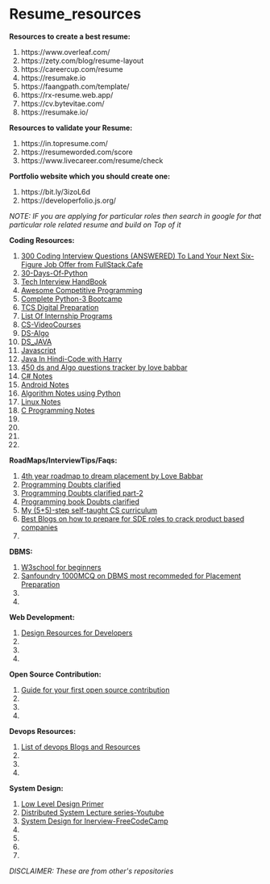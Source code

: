 # Resume_resources
**Resources to create a best resume:**

<ol>
  <li>https://www.overleaf.com/</li>
  <li>https://zety.com/blog/resume-layout</li>
  <li>https://careercup.com/resume</li>
  <li>https://resumake.io</li> 
  <li>https://faangpath.com/template/</li>
  <li>https://rx-resume.web.app/</li>
  <li>https://cv.bytevitae.com/</li>
  <li>https://resumake.io/</li>
</ol>
  
  
**Resources to validate your Resume:**
<ol>
  <li>https://in.topresume.com/</li>
  <li>https://resumeworded.com/score</li>
  <li>https://www.livecareer.com/resume/check</li>
</ol>
  
 
**Portfolio website which you should create one:**
 <ol>
   <li>https://bit.ly/3izoL6d</li>
   <li>https://developerfolio.js.org/</li>
  </ol>
  
  *NOTE: IF you are applying for particular roles then search in google for that particular role related resume and build on Top of it*
  
  **Coding Resources:**
  <ol>
  <li><a href="https://github.com/aershov24/coding-interview-questions">300 Coding Interview Questions (ANSWERED) To Land Your Next Six-Figure Job Offer from FullStack.Cafe</a></li>
  <li><a href="https://github.com/Asabeneh/30-Days-Of-Python">30-Days-Of-Python</a></li>
  <li><a href="https://github.com/yangshun/tech-interview-handbook">Tech Interview HandBook</a></li>
  <li><a href="https://github.com/lnishan/awesome-competitive-programming">Awesome Competitive Programming</a></li>
  <li><a href="https://github.com/Pierian-Data/Complete-Python-3-Bootcamp">Complete Python-3 Bootcamp</a></li>
  <li><a href="https://github.com/rafi007akhtar/tcs-digital-prep">TCS Digital Preparation</a></li>
  <li><a href="https://github.com/deepanshu1422/List-Of-Open-Source-Internships-Programs">List Of Internship Programs</a></li>
  <li><a href="https://github.com/Developer-Y/cs-video-courses">CS-VideoCourses</a></li>
  <li><a href="https://github.com/sparsh-99/DS-Algo">DS-Algo</a></li>
  <li><a href="https://github.com/SyamSundarKirubakaran/DSA_Java">DS_JAVA</a></li>
  <li><a href="http://speakingjs.com/es5/ch01.html">Javascript</a></li>
  <li><a href="https://www.youtube.com/playlist?list=PLu0W_9lII9agS67Uits0UnJyrYiXhDS6q">Java In Hindi-Code with Harry</a></li>
  <li><a href="https://450dsa.com/">450 ds and Algo questions tracker by love babbar</a></li>
  <li><a href="https://books.goalkicker.com/CSharpBook/">C# Notes</a></li>
  <li><a href="https://books.goalkicker.com/AndroidBook/">Android Notes</a></li>
  <li><a href="https://books.goalkicker.com/AlgorithmsBook/">Algorithm Notes using Python</a></li>
  <li><a href="https://books.goalkicker.com/LinuxBook/">Linux Notes</a></li>
  <li><a href="https://books.goalkicker.com/CBook/">C Programming Notes</a></li>
  <li><a href=""></a></li>
  <li><a href=""></a></li>
  <li><a href=""></a></li>
  <li><a href=""></a></li>
  </ol>
  
   **RoadMaps/InterviewTips/Faqs:**
  
  <ol>
  <li><a href="https://whimsical.com/4th-year-roadmap-to-dream-placement-WB2HTZixtsohXoDcvr6Me7">4th year roadmap to dream placement by Love Babbar</a></li>
  <li><a href="https://www.reddit.com/r/programming/wiki/faq">Programming Doubts clarified </a></li>
  <li><a href="https://www.reddit.com/r/learnprogramming/wiki/faq">Programming Doubts clarified part-2</a></li>
  <li><a href="https://www.reddit.com/r/learnprogramming/wiki/books">Programming book Doubts clarified</a></li>
  <li><a href="https://www.reddit.com/r/learnprogramming/comments/gsansp/my_55step_selftaught_cs_curriculum_updated/">My (5+5)-step self-taught CS curriculum</a></li>
  <li><a href="https://workat.tech/resources/">Best Blogs on how to prepare for SDE roles to crack product based companies</a></li>
  <li><a href=""></a></li>
  </ol>
  
  **DBMS:**
  
  <ol>
  <li><a href="https://www.w3schools.com/">W3school for beginners</a></li>
  <li><a href="https://www.sanfoundry.com/1000-database-management-system-questions-answers/">Sanfoundry 1000MCQ on DBMS most recommeded for Placement Preparation</a></li>
  <li><a href=""></a></li>
  <li><a href=""></a></li>
  </ol>
  
  **Web Development:**
  
  <ol>
  <li><a href="https://github.com/bradtraversy/design-resources-for-developers">Design Resources for Developers</a></li>
  <li><a href=""></a></li>
  <li><a href=""></a></li>
  <li><a href=""></a></li>
  </ol>
  
  **Open Source Contribution:**
  
  <ol>
  <li><a href="https://dev.to/naman56/guide-for-your-first-open-source-contribution-2136">Guide for your first open source contribution</a></li>
  <li><a href=""></a></li>
  <li><a href=""></a></li>
  <li><a href=""></a></li>
  </ol>
  
  **Devops Resources:**
  
  <ol>
  <li><a href="https://devopscube.com/list-of-devops-blogs-and-resources/">List of devops Blogs and Resources</a></li>
  <li><a href=""></a></li>
  <li><a href=""></a></li>
  <li><a href=""></a></li>
  </ol>
  
   **System Design:**
  
  <ol>
  <li><a href="https://github.com/prasadgujar/low-level-design-primer">Low Level Design Primer</a></li>
  <li><a href="https://www.youtube.com/playlist?list=PLeKd45zvjcDFUEv_ohr_HdUFe97RItdiB">Distributed System Lecture series-Youtube</a></li>
  <li><a href="https://www.freecodecamp.org/news/systems-design-for-interviews/">System Design for Inerview-FreeCodeCamp</a></li>
  <li><a href=""></a></li>
  <li><a href=""></a></li>
  <li><a href=""></a></li>
  <li><a href=""></a></li>
  </ol>
  
  *DISCLAIMER: These are from other's repositories*
